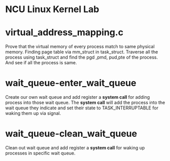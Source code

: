 # NCU Linux Kernel Lab
# virtual_address_mapping.c
 Prove that the virtual memory of every process match to same physical memory. 
 Finding page table via mm_struct in task_struct.
Traverse all the process using task_struct and find the pgd ,pmd, pud,pte of the process. And see if all the process is same.

# wait_queue-enter_wait_queue
Create our own wait queue and add register a **system call** for adding process into those wait queue. The **system call** will add the process into the wait queue they indicate and set their state to TASK_INTERRUPTABLE for waking them up via signal.
 

# wait_queue-clean_wait_queue
Clean out wait queue and add register a **system call** for waking up processes in specific wait queue.
